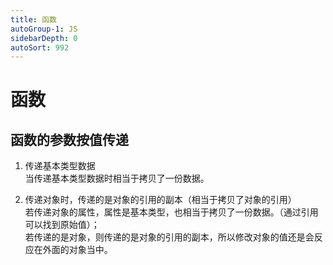 ```yaml
---
title: 函数
autoGroup-1: JS
sidebarDepth: 0
autoSort: 992
---
```


# 函数

## 函数的参数按值传递

1. 传递基本类型数据    
   当传递基本类型数据时相当于拷贝了一份数据。  

2. 传递对象时，传递的是对象的引用的副本（相当于拷贝了对象的引用）      
   若传递对象的属性，属性是基本类型，也相当于拷贝了一份数据。（通过引用可以找到原始值）；          
   若传递的是对象，则传递的是对象的引用的副本，所以修改对象的值还是会反应在外面的对象当中。     